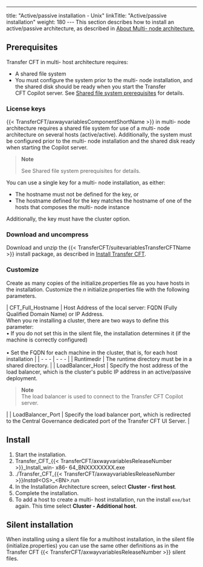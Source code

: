 ---
title: "Active/passive installation - Unix"
linkTitle: "Active/passive installation"
weight: 180
--- This section describes how to install an active/passive architecture, as described in [About Multi- node architecture.](../../../../about_multinode)

## Prerequisites

Transfer CFT in multi- host architecture requires:

- A shared file system
- You must configure the system prior to the multi- node installation, and the shared disk should be ready when you start the Transfer CFT Copilot server. See [Shared file system prerequisites](../../../windows_install_start_here/before_you_start_win/n_active_active/shared_file_prereq_win) for details.

### License keys

{{< TransferCFT/axwayvariablesComponentShortName  >}} in multi- node architecture requires a shared file system for use of a multi- node architecture on several hosts (active/active). Additionally, the system must be configured prior to the multi- node installation and the shared disk ready when starting the Copilot server.

> **Note**
>
> See Shared file system prerequisites for details.

You can use a single key for a multi- node installation, as either:

- The hostname must not be defined for the key, or
- The hostname defined for the key matches the hostname of one of the hosts that composes the multi- node instance

Additionally, the key must have the cluster option.

### Download and uncompress

Download and unzip the {{< TransferCFT/suitevariablesTransferCFTName  >}} install package, as described in [Install Transfer CFT](../).

### Customize

Create as many copies of the initialize.properties file as you have hosts in the installation. Customize the *n* initialize.properties file with the following parameters.

| CFT_Full_Hostname  | Host Address of the local server: FQDN (Fully Qualified Domain Name) or IP Address.<br/> When you re installing a cluster, there are two ways to define this parameter:<br/> • If you do not set this in the silent file, the installation determines it (if the machine is correctly configured)<br/><br/> • Set the FQDN for each machine in the cluster, that is, for each host installation |
| - - - | - - - |
| Runtimedir  | The runtime directory must be in a shared directory.  |
| LoadBalancer_Host  | Specify the host address of the load balancer, which is the cluster's public IP address in an active/passive deployment.<br/> <blockquote> **Note**<br/> The load balancer is used to connect to the Transfer CFT Copilot server.<br/> </blockquote>  |
| LoadBalancer_Port  | Specify the load balancer port, which is redirected to the Central Governance dedicated port of the Transfer CFT UI Server.  |

## Install

1. Start the installation.
1. Transfer_CFT_{{< TransferCFT/axwayvariablesReleaseNumber >}}_Install_win- x86- 64_BNXXXXXXXX.exe
1. ./Transfer_CFT_{{< TransferCFT/axwayvariablesReleaseNumber >}}_Install_&lt;OS>_&lt;BN>.run
1. In the Installation Architecture screen, select **Cluster - first host**.
1. Complete the installation.
1. To add a host to create a multi- host installation, run the install `exe/bat` again. This time select **Cluster - Additional host**.

## Silent installation

When installing using a silent file for a multihost installation, in the silent file (initialize.properties) you can use the same other definitions as in the Transfer CFT {{< TransferCFT/axwayvariablesReleaseNumber  >}} silent files.

